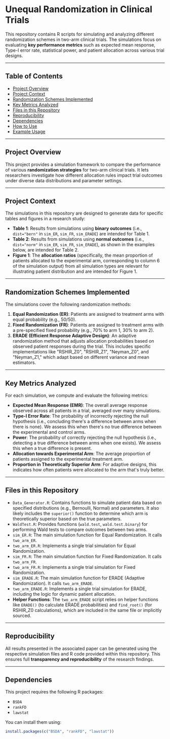 # Unequal Randomization in Clinical Trials

This repository contains R scripts for simulating and analyzing different randomization schemes in two-arm clinical trials. The simulations focus on evaluating **key performance metrics** such as expected mean response, Type-I error rate, statistical power, and patient allocation across various trial designs.

---

## Table of Contents

- [Project Overview](#project-overview)
- [Project Context](#project-context)
- [Randomization Schemes Implemented](#randomization-schemes-implemented)
- [Key Metrics Analyzed](#key-metrics-analyzed)
- [Files in this Repository](#files-in-this-repository)
- [Reproducibility](#reproducibility)
- [Dependencies](#dependencies)
- [How to Use](#how-to-use)
- [Example Usage](#example-usage)

---

## Project Overview

This project provides a simulation framework to compare the performance of various **randomization strategies** for two-arm clinical trials. It lets researchers investigate how different allocation rules impact trial outcomes under diverse data distributions and parameter settings.

---

## Project Context

The simulations in this repository are designed to generate data for specific tables and figures in a research study:

* **Table 1**: Results from simulations using **binary outcomes** (i.e., `dist="bern"` in `sim_ER`, `sim_FR`, `sim_ERADE`) are intended for Table 1.
* **Table 2**: Results from simulations using **normal outcomes** (i.e., `dist="norm"` in `sim_ER`, `sim_FR`, `sim_ERADE`), as shown in the examples below, are intended for Table 2.
* **Figure 1**: The **allocation ratios** (specifically, the mean proportion of patients allocated to the experimental arm, corresponding to column 6 of the simulation output) from all simulation types are relevant for illustrating patient distribution and are intended for Figure 1.

---

## Randomization Schemes Implemented

The simulations cover the following randomization methods:

1.  **Equal Randomization (ER)**: Patients are assigned to treatment arms with equal probability (e.g., 50/50).
2.  **Fixed Randomization (FR)**: Patients are assigned to treatment arms with a pre-specified fixed probability (e.g., 70% to arm 1, 30% to arm 2).
3.  **ERADE (Efficient Response Adaptive Design)**: An adaptive randomization method that adjusts allocation probabilities based on observed patient responses during the trial. This includes specific implementations like "RSHIR_Z0", "RSHIR_Z1", "Neyman_Z0", and "Neyman_Z1," which adapt based on different variance and mean estimators.

---

## Key Metrics Analyzed

For each simulation, we compute and evaluate the following metrics:

* **Expected Mean Response (EMR)**: The overall average response observed across all patients in a trial, averaged over many simulations.
* **Type-I Error Rate**: The probability of incorrectly rejecting the null hypothesis (i.e., concluding there's a difference between arms when there is none). We assess this when there's no true difference between the experimental and control arms.
* **Power**: The probability of correctly rejecting the null hypothesis (i.e., detecting a true difference between arms when one exists). We assess this when a true difference is present.
* **Allocation towards Experimental Arm**: The average proportion of patients assigned to the experimental treatment arm.
* **Proportion in Theoretically Superior Arm**: For adaptive designs, this indicates how often patients were allocated to the arm that's truly better.

---

## Files in this Repository

* `Data_Generator.R`: Contains functions to simulate patient data based on specified distributions (e.g., Bernoulli, Normal) and parameters. It also likely includes the `superior()` function to determine which arm is theoretically superior based on the true parameters.
* `WaldTest.R`: Provides functions (`wald.test`, `wald.test.binary`) for performing Wald tests to compare outcomes between two arms.
* `sim_ER.R`: The main simulation function for Equal Randomization. It calls `two_arm_ER`.
* `two_arm_ER.R`: Implements a single trial simulation for Equal Randomization.
* `sim_FR.R`: The main simulation function for Fixed Randomization. It calls `two_arm_FR`.
* `two_arm_FR.R`: Implements a single trial simulation for Fixed Randomization.
* `sim_ERADE.R`: The main simulation function for ERADE (Adaptive Randomization). It calls `two_arm_ERADE`.
* `two_arm_ERADE.R`: Implements a single trial simulation for ERADE, including the logic for dynamic patient allocation.
* **Helper Functions**: The `two_arm_ERADE` script relies on helper functions like `ERADE()` (to calculate ERADE probabilities) and `find_root()` (for RSHIR_Z0 calculations), which are included in the same file or implicitly sourced.

---

## Reproducibility

All results presented in the associated paper can be generated using the respective simulation files and R code provided within this repository. This ensures full **transparency and reproducibility** of the research findings.

---

## Dependencies

This project requires the following R packages:

* `BSDA`
* `rankFD`
* `lawstat`

You can install them using:

```R
install.packages(c("BSDA", "rankFD", "lawstat"))
